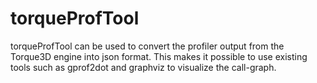 # torqueProfTool
torqueProfTool can be used to convert the profiler output from the Torque3D engine into json format. This makes it possible to use existing tools such as gprof2dot and graphviz to visualize the call-graph.


